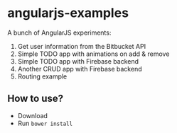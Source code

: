 angularjs-examples
==================

A bunch of AngularJS experiments:

1. Get user information from the Bitbucket API
2. Simple TODO app with animations on add & remove
3. Simple TODO app with Firebase backend
4. Another CRUD app with Firebase backend
5. Routing example


## How to use?

- Download
- Run ```bower install```
